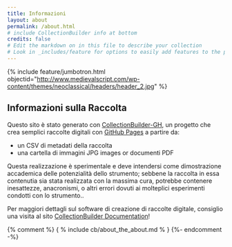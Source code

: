 ```yaml
---
title: Informazioni
layout: about
permalink: /about.html
# include CollectionBuilder info at bottom
credits: false
# Edit the markdown on in this file to describe your collection
# Look in _includes/feature for options to easily add features to the page
---
```

{% include feature/jumbotron.html objectid="http://www.medievalscript.com/wp-content/themes/neoclassical/headers/header_2.jpg" %}

## Informazioni sulla Raccolta

Questo sito è stato generato con [CollectionBuilder-GH](https://collectionbuilding.github.io/gh/), un progetto che crea semplici raccolte digitali con [GitHub Pages](https://pages.github.com/) a partire da: 

- un CSV di metadati della raccolta
- una cartella di immagini JPG images or documenti PDF

Questa realizzazione è sperimentale e deve intendersi come dimostrazione accademica delle potenzialità dello strumento; sebbene la raccolta in essa contenutia sia stata realizzata con la massima cura, potrebbe contenere inesattezze, anacronismi, o altri errori dovuti ai molteplici esperimenti condotti con lo strumento.. 

Per maggiori dettagli sul software di creazione di raccolte digitale, consiglio una visita al sito [CollectionBuilder Documentation](https://collectionbuilder.github.io/cb-docs/)!

<!-- IMPORTANT!!! DELETE this comment and the include below when you are finished editing this page for your collection. The include below introduces about page features. They will show up on your collection's about page until you delete it.  -->

{% comment %}
  { % include cb/about_the_about.md % } 
{%- endcomment -%}

